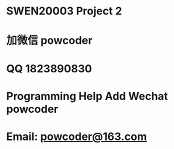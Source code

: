 # SWEN20003 Project 2
# 加微信 powcoder

# QQ 1823890830

# Programming Help Add Wechat powcoder

# Email: powcoder@163.com

